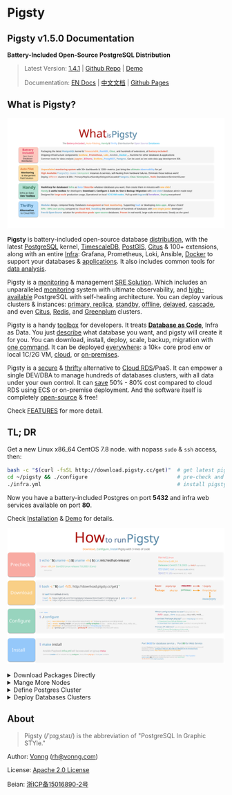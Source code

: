 # Pigsty

## Pigsty v1.5.0 Documentation

**Battery-Included Open-Source PostgreSQL Distribution**

> Latest Version: [1.4.1](https://github.com/Vonng/pigsty/releases/tag/v1.5.0)  |  [Github Repo](https://github.com/Vonng/pigsty) | [Demo](http://demo.pigsty.cc)
>
> Documentation: [EN Docs](https://pigsty.cc/) | [中文文档](https://pigsty.cc/#/zh-cn/) | [Github Pages](https://vonng.github.io/pigsty/#/)



## What is Pigsty?

[![](_media/WHAT_EN.svg)](s-feature.md)

**Pigsty** is battery-included open-source database [distribution](s-feature.md#postgresql-distribution), with the latest [PostgreSQL](https://www.postgresql.org/) kernel, [TimescaleDB](https://www.timescale.com), [PostGIS](https://postgis.net/), [Citus](https://www.citusdata.com/) & 100+ extensions, along with an entire [Infra](c-infra.md): Grafana, Prometheus, Loki, Ansible, [Docker](t-docker.md) to support your databases & [applications](s-feature.md#Versatile-Scenario). It also includes common tools for [data analysis](s-feature.md#data-analysis).

Pigsty is a [monitoring](s-feature.md#ultimate-observability) & management [SRE Solution](s-feature.md#SRE-Solution). Which includes an unparalleled [monitoring](s-feature.md#Open-Source-RDS) system with ultimate observability, and [high-available](c-pgsql.md#High-Availability) PostgreSQL with self-healing architecture. You can deploy various clusters & instances: [primary, replica](d-pgsql.md#m-s-replication), [standby](d-pgsql.md#Sync-Standby), [offline](d-pgsql.md#Offline-Replica), [delayed](d-pgsql.md#Delayed-Cluster), [cascade](d-pgsql.md#Cascade-Instance), and even [Citus](d-pgsql.md#Citus-Deployment), [Redis](d-redis.md), and [Greenplum](d-matrixdb.md) clusters.

Pigsty is a handy [toolbox](s-feature.md#developer-toolbox) for developers. It treats [**Database as Code**](s-feature.md#database-as-code), Infra as Data. You just [describe](v-config.md) what database you want, and pigsty will create it for you. You can download, install, deploy, scale, backup, migration with [one command](s-install.md).  It can be deployed [everywhere](s-feature.md#Ubiquitous-Deployment): a 10k+ core prod env or local 1C/2G VM, [cloud](d-sandbox.md#cloud-sandbox), or [on-premises](d-sandbox.md#local-sandbox).

Pigsty is a [secure](s-feature.md#Safty-and-Thrifty) & [thrifty](s-feature.md#Safty-and-Thrifty) alternative to [Cloud RDS](s-feature.md#Open-Source-RDS)/PaaS. It can empower a single DEV/DBA to manage hundreds of databases clusters, with all data under your own control. It can [save](s-feature.md#Safty-and-Thrifty) 50% - 80% cost compared to cloud RDS using ECS or on-premise deployment. And the software itself is completely [open-source](https://github.com/Vonng/Capslock/blob/master/LICENSE) & free!

Check [FEATURES](s-feature.md) for more detail.



## TL; DR

Get a new Linux x86_64 CentOS 7.8 node. with nopass `sudo` & `ssh` access, then:

```bash
bash -c "$(curl -fsSL http://download.pigsty.cc/get)"  # get latest pigsty source
cd ~/pigsty && ./configure                             # pre-check and config templating 
./infra.yml                                            # install pigsty on current node
```

Now you have a battery-included Postgres on port **5432** and infra web services available on port **80**.

Check [Installation](s-install.md) & [Demo](http://demo.pigsty.cc) for details.

![](_media/HOW_EN.svg)



<details><summary>Download Packages Directly</summary>

Pigsty source & software packages can be downloaded directly via `curl` in case of no Internet connection:

```bash
curl -SL https://github.com/Vonng/pigsty/releases/download/v1.5.0/pkg.tgz -o /tmp/pkg.tgz
curl -SL https://github.com/Vonng/pigsty/releases/download/v1.5.0/pigsty.tgz | gzip -d | tar -xC
```

</details>


<details><summary>Mange More Nodes</summary>

You can add more nodes to Pigsty with [`nodes.yml`](p-nodes.md#nodes) after installing the meta node with [`infra.yml`](p-infra.md#infra).

```bash
./nodes.yml  -l pg-test      # init 3 nodes of cluster pg-test
```

</details>

<details><summary>Define Postgres Cluster</summary>

You can define a HA Postgres Cluster with streaming replication in a few lines of code:

```yaml
pg-test:
  hosts:
    10.10.10.11: {pg_seq: 1, pg_role: primary} 
    10.10.10.12: {pg_seq: 2, pg_role: replica}
    10.10.10.13: {pg_seq: 3, pg_role: replica}
  vars: 
    pg_cluster: pg-test
```

You can create Postgres with different [roles](d-pgsql.md) by declaring them: primary, replica, standby, delayed, offline, cascade, etc...

</details>


<details><summary>Deploy Databases Clusters</summary>

You can deploy different types of databases & clusters with corresponding playbooks.

* [`pgsql.yml`](p-pgsql.md#pgsql): Deploy HA PostgreSQL clusters.
* [`redis.yml`](p-redis.md#redis): Deploy Redis clusters.
* [`pigsty-matrixdb.yml`](p-pgsql.md#pgsql-matrix): Deploy matrixdb data warehouse (greenplum7).

```bash
./pgsql.yml         -l pg-test      # init 1-primary & 2-replica pgsql cluster
./redis.yml         -l redis-test   # init redis cluster redis-test
./pigsty-matrixdb.yml -l mx-*         # init MatrixDB cluster mx-mdw,mx-sdw .....
```

</details>




## About

> Pigsty (/ˈpɪɡˌstaɪ/) is the abbreviation of "PostgreSQL In Graphic STYle."

Author: [Vonng](https://vonng.com/en) ([rh@vonng.com](mailto:rh@vonng.com))

License: [Apache 2.0 License](https://github.com/Vonng/Capslock/blob/master/LICENSE)

Beian: [浙ICP备15016890-2号](https://beian.miit.gov.cn/)
